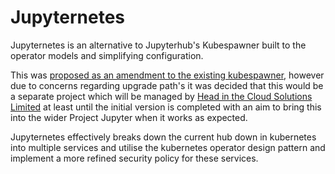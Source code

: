 # Jupyternetes
Jupyternetes is an alternative to Jupyterhub's Kubespawner built to the operator models and simplifying configuration.

This was [proposed as an amendment to the existing kubespawner](https://github.com/jupyterhub/kubespawner/issues/839#issuecomment-2102164475), however due to concerns regarding upgrade path's it was decided that this would be a separate project which will be managed by [Head in the Cloud Solutions Limited](https://www.headinthecloudsolutions.co.uk/) at least until the initial version is completed with an aim to bring this into the wider Project Jupyter when it works as expected.

Jupyternetes effectively breaks down the current hub down in kubernetes into multiple services and utilise the kubernetes operator design pattern and implement a more refined security policy for these services. 
